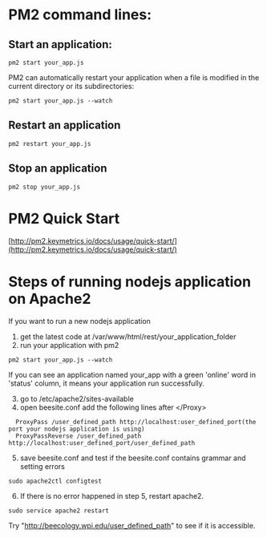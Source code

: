 # PM2 command lines:
## Start an application:
```
pm2 start your_app.js
```
PM2 can automatically restart your application when a file is modified in the current directory or its subdirectories:
```
pm2 start your_app.js --watch
```
## Restart an application 
```
pm2 restart your_app.js
```

## Stop an application 
```
pm2 stop your_app.js
```



# PM2 Quick Start

[http://pm2.keymetrics.io/docs/usage/quick-start/](http://pm2.keymetrics.io/docs/usage/quick-start/)


# Steps of running nodejs application on Apache2  
If you want to run a new nodejs application
1. get the latest code at /var/www/html/rest/your_application_folder
2. run your application with pm2
```
pm2 start your_app.js --watch
```
If you can see an application named your_app with a green 'online' word in 'status' column, it means your application run successfully.

3. go to /etc/apache2/sites-available
4. open beesite.conf
   add the following lines after \</Proxy\>
  ```
	ProxyPass /user_defined_path http://localhost:user_defined_port(the port your nodejs application is using)
	ProxyPassReverse /user_defined_path http://localhost:user_defined_port/user_defined_path
  ```
5. save beesite.conf and test if the beesite.conf contains grammar and setting errors
 ```
 sudo apache2ctl configtest
 ```
6. If there is no error happened in step 5, restart apache2.
```
sudo service apache2 restart
```

Try "http://beecology.wpi.edu/user_defined_path" to see if it is accessible.
